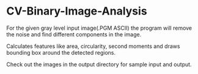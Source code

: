 # CV-Binary-Image-Analysis


For the given gray level input image(.PGM ASCII) the program will remove the noise and find different
components in the image. 

Calculates features like area, circularity, second moments and draws bounding box around the
detected regions. 


Check out the images in the output directory for sample input and output.
